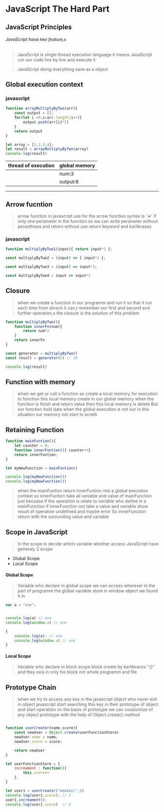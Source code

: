 # JavaScript The Hard Part

## JavaScript Principles
###### JavaScript hava two feature,s
>JavaScript is single thread execution language it means JavaScript run our code line by line and execute it

>JavaScript doing everything save as a object

## Global execution context

### javascript
```js
function arrayMultiplyByTwo(arr){
    const output = [];
    for(let i =0;i<arr.length;i++){
        output.push(arr[i]*2)
    }
    return output
}

let array = [1,2,3,4];
let result = arrayMultiplyByTwo(array)
console.log(result)
```

| thread of execution|global memory |
|-------|-------|
||num:3  |
||output:6|


---
## Arrow fucntion
>arrow function in javascript use for the arrow function syntex is '=>' 
>if only one perameter in the function so we can write perameter without peranthises and return without use return keyword and karlibrases

### javascript 
```js
function multiplyByTwo1(input){ return input*2 };

const multiplyByTwo2 = (input) => { input*2 };

const multiplyByTwo3 = (input) => input*2;

const multiplyByTwo4 = input => input*2
```

## Closure
>when we create a function in our programm and run it so that it run each time from skrech it can,t remember our first and second and further operation,s the closure is the solution of this problem
```js
function multiplyByTwo(){
    function innerFn(num){
        return num*2
    }
    return innerFn
}

const generator = multiplyByTwo()
const result = generator(5) // 10 

console.log(result)
```

## Function with memory
>when we get or call a function so create a local memory for execution to function this local memory create in our global memory
>when the function is finish and return value then this local memory is delete
>But our function hold data when the global execution is not our in this situation our memory not start to screth

## Retaining Function
```js
function mainFuntion(){
    let counter = 0;
    function innerFuntion(){ counter++}
    return innerFuntion;
}

let myNewFunction = mainFuntion()

console.log(myNewFunction())
console.log(myNewFunction())
```

>when the mainFuntion return innerFuntion into a global execution context so innerFuntion take all variable and value of mainFunction just becuase if the operation is relate to variable who define in a mainFunction if innerFunction not take a value and variable show result of operation undefined and maybe error
>So innerFunction return with the surounding value and variable

## Scope in JavaScript
>In the scope is decide which variable whether access 
>JavaScript have generaly 2 scope 
* Global Scope
* Local Scope

#### Global Scope
>Variable who declare in global scope we can access wherever in the part of programm the global variable store in window object we found it in
```js
var a = "one";


console.log(a) // one
console.log(window.a) // one

{
    console.log(a); // one
    console.log(window.a) // one
}
```
#### Local Scope
>Variable who declare in block scope block create by karlibraces "{}" and they exis in only his block not whole programm and file


## Prototype Chain
>when we try to access any key in the javascript object who never exit in object javascript start searching this key in their prototype of object and start operation on the basis of prototype we can coustomize of any object prototype with the help of Object.create() method
```js

function userCreator(name,score){
    const newUser = Object.create(userFunctionStore)
    newUser.name = name;
    newUser.score = score;

    return newUser
}

let userFunctionStore = {
    increament : function(){
        this.score++
    },
}

let user1 = userCreator("meekail",5)
console.log(user1.score); // 5
user1.increament();
console.log(user1.score)  // 6
```
